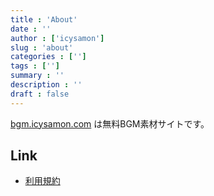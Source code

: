 ```yaml
---
title : 'About'
date : ''
author : ['icysamon']
slug : 'about'
categories : ['']
tags : ['']
summary : ''
description : ''
draft : false
---
```


[bgm.icysamon.com](/) は無料BGM素材サイトです。

## Link
- [利用規約](/terms-of-service/)
